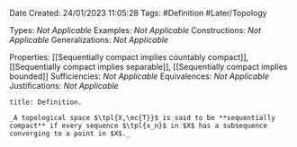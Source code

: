 <div class="topSpace"></div>

Date Created: 24/01/2023 11:05:28
Tags: #Definition #Later/Topology

Types: _Not Applicable_
Examples: _Not Applicable_
Constructions: _Not Applicable_
Generalizations: _Not Applicable_

Properties: [[Sequentially compact implies countably compact]], [[Sequentially compact implies separable]], [[Sequentially compact implies bounded]]
Sufficiencies: _Not Applicable_
Equivalences: _Not Applicable_
Justifications: _Not Applicable_

``` ad-Definition
title: Definition.

_A topological space $\tpl{X,\mc{T}}$ is said to be **sequentially compact** if every sequence $\tpl{x_n}$ in $X$ has a subsequence converging to a point in $X$._

```
